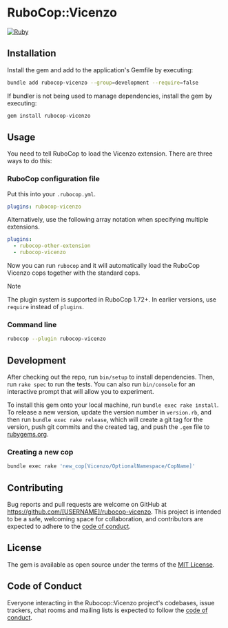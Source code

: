 # RuboCop::Vicenzo

[![Ruby](https://github.com/bvicenzo/rubocop-vicenzo/actions/workflows/main.yml/badge.svg)](https://github.com/bvicenzo/rubocop-vicenzo/actions/workflows/main.yml)

## Installation

Install the gem and add to the application's Gemfile by executing:

```bash
bundle add rubocop-vicenzo --group=development --require=false
```

If bundler is not being used to manage dependencies, install the gem by executing:

```bash
gem install rubocop-vicenzo
```

## Usage

You need to tell RuboCop to load the Vicenzo extension. There are three
ways to do this:

### RuboCop configuration file

Put this into your `.rubocop.yml`.

```yaml
plugins: rubocop-vicenzo
```

Alternatively, use the following array notation when specifying multiple extensions.

```yaml
plugins:
  - rubocop-other-extension
  - rubocop-vicenzo
```

Now you can run `rubocop` and it will automatically load the RuboCop Vicenzo
cops together with the standard cops.

> [!NOTE]
> The plugin system is supported in RuboCop 1.72+. In earlier versions, use `require` instead of `plugins`.

### Command line

```bash
rubocop --plugin rubocop-vicenzo
```

## Development

After checking out the repo, run `bin/setup` to install dependencies. Then, run `rake spec` to run the tests. You can also run `bin/console` for an interactive prompt that will allow you to experiment.

To install this gem onto your local machine, run `bundle exec rake install`. To release a new version, update the version number in `version.rb`, and then run `bundle exec rake release`, which will create a git tag for the version, push git commits and the created tag, and push the `.gem` file to [rubygems.org](https://rubygems.org).

### Creating a new cop

```bash
bundle exec rake 'new_cop[Vicenzo/OptionalNamespace/CopName]'
```

## Contributing

Bug reports and pull requests are welcome on GitHub at https://github.com/[USERNAME]/rubocop-vicenzo. This project is intended to be a safe, welcoming space for collaboration, and contributors are expected to adhere to the [code of conduct](https://github.com/[USERNAME]/rubocop-vicenzo/blob/master/CODE_OF_CONDUCT.md).

## License

The gem is available as open source under the terms of the [MIT License](https://opensource.org/licenses/MIT).

## Code of Conduct

Everyone interacting in the Rubocop::Vicenzo project's codebases, issue trackers, chat rooms and mailing lists is expected to follow the [code of conduct](https://github.com/[USERNAME]/rubocop-vicenzo/blob/master/CODE_OF_CONDUCT.md).
